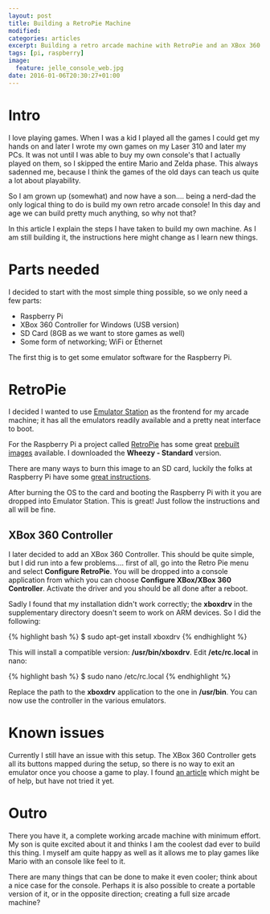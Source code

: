 ```yaml
---
layout: post
title: Building a RetroPie Machine
modified:
categories: articles
excerpt: Building a retro arcade machine with RetroPie and an XBox 360 controller
tags: [pi, raspberry]
image:
  feature: jelle_console_web.jpg
date: 2016-01-06T20:30:27+01:00
---
```


# Intro

I love playing games. When I was a kid I played all the games I could
get my hands on and later I wrote my own games on my Laser 310 and
later my PCs. It was not until I was able to buy my own console's that
I actually played on them, so I skipped the entire Mario and Zelda
phase. This always sadenned me, because I think the games of the old
days can teach us quite a lot about playability.

So I am grown up (somewhat) and now have a son.... being a nerd-dad
the only logical thing to do is build my own retro arcade console! In
this day and age we can build pretty much anything, so why not that?

In this article I explain the steps I have taken to build my own
machine. As I am still building it, the instructions here might change
as I learn new things.

# Parts needed

I decided to start with the most simple thing possible, so we only
need a few parts:

  - Raspberry Pi
  - XBox 360 Controller for Windows (USB version)
  - SD Card (8GB as we want to store games as well)
  - Some form of networking; WiFi or Ethernet

The first thig is to get some emulator software for the Raspberry Pi.

# RetroPie

I decided I wanted to use
[Emulator Station](http://emulationstation.org) as the frontend for my
arcade machine; it has all the emulators readily available and a
pretty neat interface to boot.

For the Raspberry Pi a project called
[RetroPie](http://blog.petrockblock.com/retropie/) has some great
[prebuilt images](http://blog.petrockblock.com/retropie/retropie-downloads/retropie-image-for-raspberry-pi-1/)
available. I downloaded the **Wheezy - Standard** version.

There are many ways to burn this image to an SD card, luckily the
folks at Raspberry Pi have some [great instructions](https://www.raspberrypi.org/documentation/installation/installing-images/mac.md).

After burning the OS to the card and booting the Raspberry Pi with it
you are dropped into Emulator Station. This is great! Just follow the
instructions and all will be fine.

## XBox 360 Controller

I later decided to add an XBox 360 Controller. This should be quite
simple, but I did run into a few problems.... first of all, go into
the Retro Pie menu and select **Configure RetroPie**. You will be
dropped into a console application from which you can choose
**Configure XBox/XBox 360 Controller**. Activate the driver and you
should be all done after a reboot.

Sadly I found that my installation didn't work correctly; the
**xboxdrv** in the supplementary directory doesn't seem to work on ARM
devices. So I did the following:

{% highlight bash %}
$ sudo apt-get install xboxdrv
{% endhighlight %}

This will install a compatible version: **/usr/bin/xboxdrv**. Edit
**/etc/rc.local** in nano:

{% highlight bash %}
$ sudo nano /etc/rc.local
{% endhighlight %}

Replace the path to the **xboxdrv** application to the one in
**/usr/bin**. You can now use the controller in the various emulators.

# Known issues

Currently I still have an issue with this setup. The XBox 360
Controller gets all its buttons mapped during the setup, so there is
no way to exit an emulator once you choose a game to play. I found
[an article](https://www.raspberrypi.org/forums/viewtopic.php?p=250689#p250689)
which might be of help, but have not tried it yet.

# Outro

There you have it, a complete working arcade machine with minimum
effort. My son is quite excited about it and thinks I am the coolest
dad ever to build this thing. I myself am quite happy as well as it
allows me to play games like Mario with an console like feel to it.

There are many things that can be done to make it even cooler; think
about a nice case for the console. Perhaps it is also possible to
create a portable version of it, or in the opposite direction;
creating a full size arcade machine?
